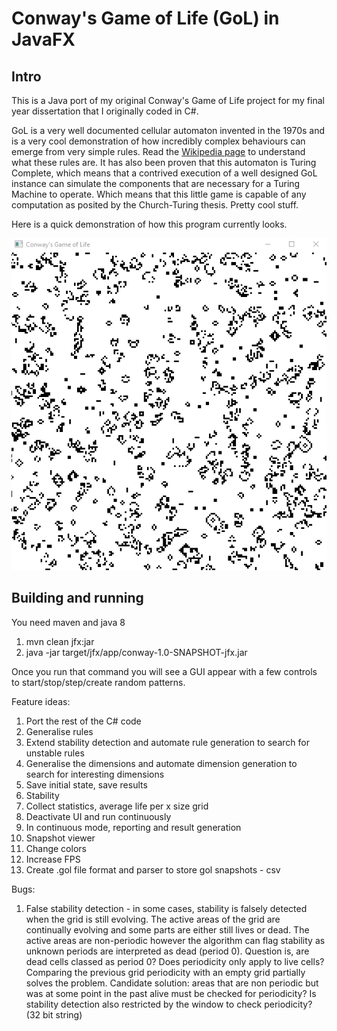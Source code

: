 # Conway's Game of Life (GoL) in JavaFX

## Intro
This is a Java port of my original Conway's Game of Life project for my final year dissertation that I originally coded in C#.

GoL is a very well documented cellular automaton invented in the 1970s and is a very cool demonstration of how incredibly complex
behaviours can emerge from very simple rules. Read the [Wikipedia page](https://en.wikipedia.org/wiki/Conway%27s_Game_of_Life) to understand what these rules are. It has also been proven that this automaton is Turing Complete, which means that a contrived execution of a well designed GoL instance can simulate the components that are necessary for a Turing Machine to operate. Which means that this little game is capable of any computation as posited by the Church-Turing thesis. Pretty cool stuff.

Here is a quick demonstration of how this program currently looks.

![](conway.gif)

## Building and running

You need maven and java 8

1. mvn clean jfx:jar
2. java -jar target/jfx/app/conway-1.0-SNAPSHOT-jfx.jar

Once you run that command you will see a GUI appear with a few controls to start/stop/step/create random patterns.

Feature ideas:
1. Port the rest of the C# code
2. Generalise rules
3. Extend stability detection and automate rule generation to search for unstable rules
4. Generalise the dimensions and automate dimension generation to search for interesting dimensions
5. Save initial state, save results
6. Stability
7. Collect statistics, average life per x size grid
8. Deactivate UI and run continuously
9. In continuous mode, reporting and result generation
10. Snapshot viewer
11. Change colors
12. Increase FPS
13. Create .gol file format and parser to store gol snapshots - csv

Bugs:
1. False stability detection - in some cases, stability is falsely detected when the grid is still evolving. The active
areas of the grid are continually evolving and some parts are either still lives or dead. The active areas are non-periodic
however the algorithm can flag stability as unknown periods are interpreted as dead (period 0). Question is, are dead cells
classed as period 0? Does periodicity only apply to live cells? Comparing the previous grid periodicity with an empty grid
partially solves the problem. Candidate solution: areas that are non periodic but was at some point in the past alive must
be checked for periodicity? Is stability detection also restricted by the window to check periodicity? (32 bit string)
